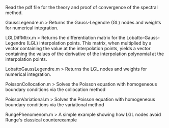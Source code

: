 Read the pdf file for the theory and proof of convergence of the spectral method.

GaussLegendre.m > Returns the Gauss-Legendre (GL) nodes and weights for numerical integration.

LGLDiffMtrx.m > Returns the differentiation matrix for the Lobatto-Gauss-Legendre (LGL) interpolation points. 
This matrix, when multiplied by a vector containing the value at the interpolation points, yields a vector containing the values of the derivative of the interpolation polynomial at the interpolation points.

LobattoGaussLegendre.m >  Returns the LGL nodes and weights for numerical integration.

PoissonCollocation.m > Solves the Poisson equation with homogeneous boundary conditions via the collocation method

PoissonVariational.m > Solves the Poisson equation with homogeneous boundary conditions via the variational method

RungePhenomenom.m > A simple example showing how LGL nodes avoid Runge's classical counterexample
